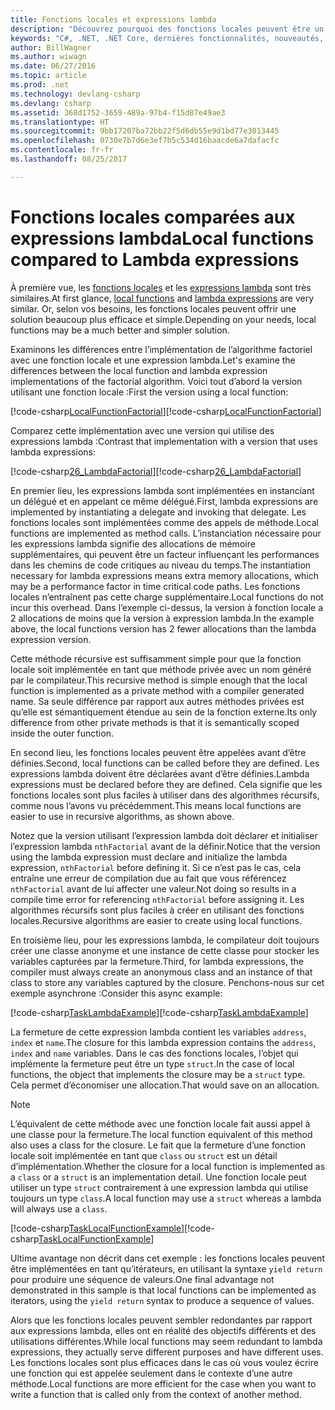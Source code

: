 ```yaml
---
title: Fonctions locales et expressions lambda
description: "Découvrez pourquoi des fonctions locales peuvent être un meilleur choix que les expressions lambda."
keywords: "C#, .NET, .NET Core, dernières fonctionnalités, nouveautés, fonctions locales, expressions lambda"
author: BillWagner
ms.author: wiwagn
ms.date: 06/27/2016
ms.topic: article
ms.prod: .net
ms.technology: devlang-csharp
ms.devlang: csharp
ms.assetid: 368d1752-3659-489a-97b4-f15d87e49ae3
ms.translationtype: HT
ms.sourcegitcommit: 9bb17207ba72bb22f5d6db55e9d1bd77e3013445
ms.openlocfilehash: 0730e7b7d6e3ef7b5c534d16baacde6a7dafacfc
ms.contentlocale: fr-fr
ms.lasthandoff: 08/25/2017

---
```

# <a name="local-functions-compared-to-lambda-expressions"></a><span data-ttu-id="e30f2-104">Fonctions locales comparées aux expressions lambda</span><span class="sxs-lookup"><span data-stu-id="e30f2-104">Local functions compared to Lambda expressions</span></span>

<span data-ttu-id="e30f2-105">À première vue, les [fonctions locales](programming-guide/classes-and-structs/local-functions.md) et les [expressions lambda](lambda-expressions.md) sont très similaires.</span><span class="sxs-lookup"><span data-stu-id="e30f2-105">At first glance, [local functions](programming-guide/classes-and-structs/local-functions.md) and [lambda expressions](lambda-expressions.md) are very similar.</span></span>
<span data-ttu-id="e30f2-106">Or, selon vos besoins, les fonctions locales peuvent offrir une solution beaucoup plus efficace et simple.</span><span class="sxs-lookup"><span data-stu-id="e30f2-106">Depending on your needs, local functions may be a much better and simpler solution.</span></span>

<span data-ttu-id="e30f2-107">Examinons les différences entre l’implémentation de l’algorithme factoriel avec une fonction locale et une expression lambda.</span><span class="sxs-lookup"><span data-stu-id="e30f2-107">Let's examine the differences between the local function and lambda expression implementations of the factorial algorithm.</span></span> <span data-ttu-id="e30f2-108">Voici tout d’abord la version utilisant une fonction locale :</span><span class="sxs-lookup"><span data-stu-id="e30f2-108">First the version using a local function:</span></span>

<span data-ttu-id="e30f2-109">[!code-csharp[LocalFunctionFactorial](../../samples/snippets/csharp/new-in-7/MathUtilities.cs#37_LocalFunctionFactorial "Factorielle récursive utilisant une fonction locale")]</span><span class="sxs-lookup"><span data-stu-id="e30f2-109">[!code-csharp[LocalFunctionFactorial](../../samples/snippets/csharp/new-in-7/MathUtilities.cs#37_LocalFunctionFactorial "Recursive factorial using local function")]</span></span>

<span data-ttu-id="e30f2-110">Comparez cette implémentation avec une version qui utilise des expressions lambda :</span><span class="sxs-lookup"><span data-stu-id="e30f2-110">Contrast that implementation with a version that uses lambda expressions:</span></span>

<span data-ttu-id="e30f2-111">[!code-csharp[26_LambdaFactorial](../../samples/snippets/csharp/new-in-7/MathUtilities.cs#38_LambdaFactorial "Factorielle récursive utilisant des expressions lambda")]</span><span class="sxs-lookup"><span data-stu-id="e30f2-111">[!code-csharp[26_LambdaFactorial](../../samples/snippets/csharp/new-in-7/MathUtilities.cs#38_LambdaFactorial "Recursive factorial using lambda expressions")]</span></span>

<span data-ttu-id="e30f2-112">En premier lieu, les expressions lambda sont implémentées en instanciant un délégué et en appelant ce même délégué.</span><span class="sxs-lookup"><span data-stu-id="e30f2-112">First, lambda expressions are implemented by instantiating a delegate and invoking that delegate.</span></span> <span data-ttu-id="e30f2-113">Les fonctions locales sont implémentées comme des appels de méthode.</span><span class="sxs-lookup"><span data-stu-id="e30f2-113">Local functions are implemented as method calls.</span></span>
<span data-ttu-id="e30f2-114">L’instanciation nécessaire pour les expressions lambda signifie des allocations de mémoire supplémentaires, qui peuvent être un facteur influençant les performances dans les chemins de code critiques au niveau du temps.</span><span class="sxs-lookup"><span data-stu-id="e30f2-114">The instantiation necessary for lambda expressions means extra memory allocations, which may be a performance factor in time critical code paths.</span></span>
<span data-ttu-id="e30f2-115">Les fonctions locales n’entraînent pas cette charge supplémentaire.</span><span class="sxs-lookup"><span data-stu-id="e30f2-115">Local functions do not incur this overhead.</span></span> <span data-ttu-id="e30f2-116">Dans l’exemple ci-dessus, la version à fonction locale a 2 allocations de moins que la version à expression lambda.</span><span class="sxs-lookup"><span data-stu-id="e30f2-116">In the example above, the local functions version has 2 fewer allocations than the lambda expression version.</span></span>

<span data-ttu-id="e30f2-117">Cette méthode récursive est suffisamment simple pour que la fonction locale soit implémentée en tant que méthode privée avec un nom généré par le compilateur.</span><span class="sxs-lookup"><span data-stu-id="e30f2-117">This recursive method is simple enough that the local function is implemented as a private method with a compiler generated name.</span></span> <span data-ttu-id="e30f2-118">Sa seule différence par rapport aux autres méthodes privées est qu’elle est sémantiquement étendue au sein de la fonction externe.</span><span class="sxs-lookup"><span data-stu-id="e30f2-118">Its only difference from other private methods is that it is semantically scoped inside the outer function.</span></span>

<span data-ttu-id="e30f2-119">En second lieu, les fonctions locales peuvent être appelées avant d’être définies.</span><span class="sxs-lookup"><span data-stu-id="e30f2-119">Second, local functions can be called before they are defined.</span></span> <span data-ttu-id="e30f2-120">Les expressions lambda doivent être déclarées avant d’être définies.</span><span class="sxs-lookup"><span data-stu-id="e30f2-120">Lambda expressions must be declared before they are defined.</span></span> <span data-ttu-id="e30f2-121">Cela signifie que les fonctions locales sont plus faciles à utiliser dans des algorithmes récursifs, comme nous l’avons vu précédemment.</span><span class="sxs-lookup"><span data-stu-id="e30f2-121">This means local functions are easier to use in recursive algorithms, as shown above.</span></span>

<span data-ttu-id="e30f2-122">Notez que la version utilisant l’expression lambda doit déclarer et initialiser l’expression lambda `nthFactorial` avant de la définir.</span><span class="sxs-lookup"><span data-stu-id="e30f2-122">Notice that the version using the lambda expression must declare and initialize the lambda expression, `nthFactorial` before defining it.</span></span> <span data-ttu-id="e30f2-123">Si ce n’est pas le cas, cela entraîne une erreur de compilation due au fait que vous référencez `nthFactorial` avant de lui affecter une valeur.</span><span class="sxs-lookup"><span data-stu-id="e30f2-123">Not doing so results in a compile time error for referencing `nthFactorial` before assigning it.</span></span>
<span data-ttu-id="e30f2-124">Les algorithmes récursifs sont plus faciles à créer en utilisant des fonctions locales.</span><span class="sxs-lookup"><span data-stu-id="e30f2-124">Recursive algorithms are easier to create using local functions.</span></span>

<span data-ttu-id="e30f2-125">En troisième lieu, pour les expressions lambda, le compilateur doit toujours créer une classe anonyme et une instance de cette classe pour stocker les variables capturées par la fermeture.</span><span class="sxs-lookup"><span data-stu-id="e30f2-125">Third, for lambda expressions, the compiler must always create an anonymous class and an instance of that class to store any variables captured by the closure.</span></span> <span data-ttu-id="e30f2-126">Penchons-nous sur cet exemple asynchrone :</span><span class="sxs-lookup"><span data-stu-id="e30f2-126">Consider this async example:</span></span>

<span data-ttu-id="e30f2-127">[!code-csharp[TaskLambdaExample](../../samples/snippets/csharp/new-in-7/AsyncWork.cs#36_TaskLambdaExample "Méthode retournant une tâche avec une expression lambda")]</span><span class="sxs-lookup"><span data-stu-id="e30f2-127">[!code-csharp[TaskLambdaExample](../../samples/snippets/csharp/new-in-7/AsyncWork.cs#36_TaskLambdaExample "Task returning method with lambda expression")]</span></span>

<span data-ttu-id="e30f2-128">La fermeture de cette expression lambda contient les variables `address`, `index` et `name`.</span><span class="sxs-lookup"><span data-stu-id="e30f2-128">The closure for this lambda expression contains the `address`, `index` and `name` variables.</span></span> <span data-ttu-id="e30f2-129">Dans le cas des fonctions locales, l’objet qui implémente la fermeture peut être un type `struct`.</span><span class="sxs-lookup"><span data-stu-id="e30f2-129">In the case of local functions, the object that implements the closure may be a `struct` type.</span></span> <span data-ttu-id="e30f2-130">Cela permet d’économiser une allocation.</span><span class="sxs-lookup"><span data-stu-id="e30f2-130">That would save on an allocation.</span></span>

> [!NOTE]
> <span data-ttu-id="e30f2-131">L’équivalent de cette méthode avec une fonction locale fait aussi appel à une classe pour la fermeture.</span><span class="sxs-lookup"><span data-stu-id="e30f2-131">The local function equivalent of this method also uses a class for the closure.</span></span> <span data-ttu-id="e30f2-132">Le fait que la fermeture d’une fonction locale soit implémentée en tant que `class` ou `struct` est un détail d’implémentation.</span><span class="sxs-lookup"><span data-stu-id="e30f2-132">Whether the closure for a local function is implemented as a `class` or a `struct` is an implementation detail.</span></span> <span data-ttu-id="e30f2-133">Une fonction locale peut utiliser un type `struct` contrairement à une expression lambda qui utilise toujours un type `class`.</span><span class="sxs-lookup"><span data-stu-id="e30f2-133">A local function may use a `struct` whereas a lambda will always use a `class`.</span></span>

<span data-ttu-id="e30f2-134">[!code-csharp[TaskLocalFunctionExample](../../samples/snippets/csharp/new-in-7/AsyncWork.cs#29_TaskExample "Méthode retournant une tâche avec une fonction locale")]</span><span class="sxs-lookup"><span data-stu-id="e30f2-134">[!code-csharp[TaskLocalFunctionExample](../../samples/snippets/csharp/new-in-7/AsyncWork.cs#29_TaskExample "Task returning method with local function")]</span></span>

<span data-ttu-id="e30f2-135">Ultime avantage non décrit dans cet exemple : les fonctions locales peuvent être implémentées en tant qu’itérateurs, en utilisant la syntaxe `yield return` pour produire une séquence de valeurs.</span><span class="sxs-lookup"><span data-stu-id="e30f2-135">One final advantage not demonstrated in this sample is that local functions can be implemented as iterators, using the `yield return` syntax to produce a sequence of values.</span></span>

<span data-ttu-id="e30f2-136">Alors que les fonctions locales peuvent sembler redondantes par rapport aux expressions lambda, elles ont en réalité des objectifs différents et des utilisations différentes.</span><span class="sxs-lookup"><span data-stu-id="e30f2-136">While local functions may seem redundant to lambda expressions, they actually serve different purposes and have different uses.</span></span>
<span data-ttu-id="e30f2-137">Les fonctions locales sont plus efficaces dans le cas où vous voulez écrire une fonction qui est appelée seulement dans le contexte d’une autre méthode.</span><span class="sxs-lookup"><span data-stu-id="e30f2-137">Local functions are more efficient for the case when you want to write a function that is called only from the context of another method.</span></span>

